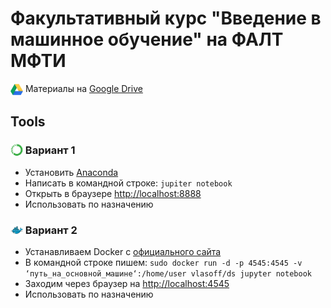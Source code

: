 # Факультативный курс "Введение в машинное обучение" на ФАЛТ МФТИ


<img src='https://github.com/VlasovKirill/ml_mipt_dafe_minor/blob/master/pic/drive.png' height="20px" width="20px" align="top"> Материалы на [Google Drive](https://drive.google.com/drive/folders/1EfEQva60OWDTke_ekXJwT5oAqKd10voK?usp=sharing)



## Tools 

### <img src='https://github.com/VlasovKirill/ml_mipt_dafe_minor/blob/master/pic/anaconda.png' height="20px" width="20px" align="top"> Вариант 1
- Установить [Anaconda](https://www.anaconda.com/distribution/)
- Написать в командной строке: `jupiter notebook`
- Открыть в браузере [http://localhost:8888](http://localhost:8888)
- Использовать по назначению

### <img src='https://github.com/VlasovKirill/ml_mipt_dafe_minor/blob/master/pic/docker.png' height="20px" width="20px" align="top"> Вариант 2
- Устанавливаем Docker с [официального сайта](https://www.docker.com/products/docker-desktop)
- В командной строке пишем: `sudo docker run -d -p 4545:4545 -v ‘путь_на_основной_машине‘:/home/user vlasoff/ds jupyter notebook`
- Заходим через браузер на [http://localhost:4545](http://localhost:4545)
- Использовать по назначению
